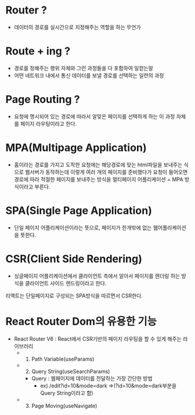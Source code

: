# Router ?

- 데이터의 경로를 실시간으로 지정해주는 역할을 하는 무언가

# Route + ing ?

- 경로를 정해주는 행위 자체와 그런 과정들을 다 포함하여 일컫는말
- 어떤 네트워크 내에서 통신 데이터를 보낼 경로를 선택하는 일련의 과정

# Page Routing ?

- 요청에 명시되어 있는 경로에 따라서 알맞은 페이지를 선택하게 하는 이 과정 자체를 페이지 라우팅이라고 한다.

# MPA(Multipage Application)

- 홈이라는 경로를 가지고 도착한 요청에는 해당경로에 맞는 html파일을 보내주는 식으로 웹서버가 동작하는데 이렇게
  여러 개의 페이지를 준비했다가 요청이 들어오면 경로에 따라 적절한 페이지를 보내주는 방식을 멀티페이지 어플리케이션 = MPA 방식이라고 부른다.

# SPA(Single Page Application)

- 단일 페이지 어플리케이션이라는 뜻으로, 페이지가 한개밖에 없는 웹어플리케이션을 뜻한다.

# CSR(Client Side Rendering)

- 싱글페이지 어플리케이션에서 클라이언트 측에서 알아서 페이지를 렌더링 하는 방식을 클라이언트 사이드 렌드링이라고 한다.

리액트는 단일페이지로 구성되는 SPA방식을 따르면서 CSR한다.

# React Router Dom의 유용한 기능

- React Router V6 : React에서 CSR기반의 페이지 라우팅을 할 수 있게 해주는 라이브러리
  - 1. Path Variable(useParams)
  - 2. Query String(useSearchParams)
    - Query : 웹페이지에 데이터를 전달하는 가장 간단한 방법
      - ex) /edit?id=10&mode=dark =>(?id=10&mode=dark부분을 Query String이라고 함)
  - 3. Page Moving(useNavigate)
